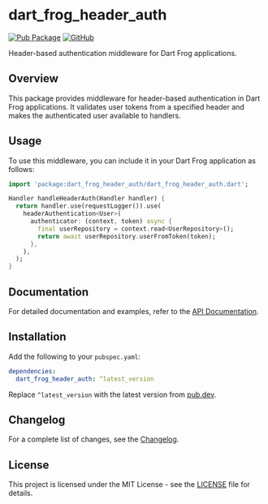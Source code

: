 # dart_frog_header_auth

[![Pub Package](https://img.shields.io/pub/v/dart_frog_header_auth.svg)](https://pub.dev/packages/dart_frog_header_auth)
[![GitHub](https://img.shields.io/github/license/Jesse-Dan/dart_frog_header_auth)](https://github.com/Jesse-Dan/dart_frog_header_auth/blob/main/LICENSE)

Header-based authentication middleware for Dart Frog applications.

## Overview

This package provides middleware for header-based authentication in Dart Frog applications. It validates user tokens from a specified header and makes the authenticated user available to handlers.

## Usage

To use this middleware, you can include it in your Dart Frog application as follows:

```dart
import 'package:dart_frog_header_auth/dart_frog_header_auth.dart';

Handler handleHeaderAuth(Handler handler) {
  return handler.use(requestLogger()).use(
    headerAuthentication<User>(
      authenticator: (context, token) async {
        final userRepository = context.read<UserRepository>();
        return await userRepository.userFromToken(token);
      },
    ),
  );
}
```

## Documentation

For detailed documentation and examples, refer to the [API Documentation](https://pub.dev/packages/dart_frog_header_auth).

## Installation

Add the following to your `pubspec.yaml`:

```yaml
dependencies:
  dart_frog_header_auth: ^latest_version
```

Replace `^latest_version` with the latest version from [pub.dev](https://pub.dev/packages/dart_frog_header_auth).

## Changelog

For a complete list of changes, see the [Changelog](https://github.com/Jesse-Dan/dart_frog_header_auth/blob/main/CHANGELOG.md).

## License

This project is licensed under the MIT License - see the [LICENSE](https://github.com/Jesse-Dan/dart_frog_header_auth/blob/main/LICENSE) file for details.